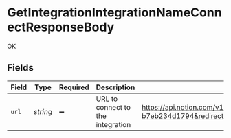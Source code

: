 # GetIntegrationIntegrationNameConnectResponseBody

OK


## Fields

| Field                                                                                                                                                                                                                         | Type                                                                                                                                                                                                                          | Required                                                                                                                                                                                                                      | Description                                                                                                                                                                                                                   | Example                                                                                                                                                                                                                       |
| ----------------------------------------------------------------------------------------------------------------------------------------------------------------------------------------------------------------------------- | ----------------------------------------------------------------------------------------------------------------------------------------------------------------------------------------------------------------------------- | ----------------------------------------------------------------------------------------------------------------------------------------------------------------------------------------------------------------------------- | ----------------------------------------------------------------------------------------------------------------------------------------------------------------------------------------------------------------------------- | ----------------------------------------------------------------------------------------------------------------------------------------------------------------------------------------------------------------------------- |
| `url`                                                                                                                                                                                                                         | *string*                                                                                                                                                                                                                      | :heavy_minus_sign:                                                                                                                                                                                                            | URL to connect to the integration                                                                                                                                                                                             | https://api.notion.com/v1/oauth/authorize?response_type=code&client_id=a96174bc-de34-4892-927b-b7eb234d1794&redirect_uri=http%3A%2F%2Flocalhost%3A4000%2Fintegration%2Fnotion%2Fcallback&state=x6FYlEiFfwvxtuOuuN7oFMjJPOpRBE |